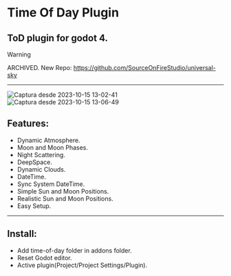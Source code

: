 # Time Of Day Plugin
ToD plugin for godot 4.
---------------------------------------------
> [!WARNING]
> ARCHIVED. New Repo: https://github.com/SourceOnFireStudio/universal-sky
---------------------------------------------

![Captura desde 2023-10-15 13-02-41](https://github.com/broken-kernel/time-of-day/assets/73777890/4309dccf-da4e-433f-a012-5f002e292f0c)
![Captura desde 2023-10-15 13-06-49](https://github.com/broken-kernel/time-of-day/assets/73777890/eabf4a4e-51e0-4ead-a0a8-f8983001863a)

## Features:

- Dynamic Atmosphere.
- Moon and Moon Phases.
- Night Scattering.
- DeepSpace.
- Dynamic Clouds.
- DateTime.
- Sync System DateTime.
- Simple Sun and Moon Positions.
- Realistic Sun and Moon Positions.
- Easy Setup.
---------------------------------------------

## Install:
- Add time-of-day folder in addons folder.
- Reset Godot editor.
- Active plugin(Project/Project Settings/Plugin).
